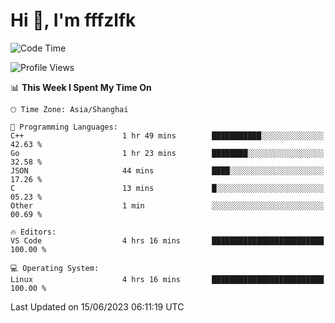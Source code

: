 # Hi 👋, I'm fffzlfk

<!--START_SECTION:waka-->
![Code Time](http://img.shields.io/badge/Code%20Time-227%20hrs%2049%20mins-blue)

![Profile Views](http://img.shields.io/badge/Profile%20Views-0-blue)

📊 **This Week I Spent My Time On** 

```text
🕑︎ Time Zone: Asia/Shanghai

💬 Programming Languages: 
C++                      1 hr 49 mins        ███████████░░░░░░░░░░░░░░   42.63 % 
Go                       1 hr 23 mins        ████████░░░░░░░░░░░░░░░░░   32.58 % 
JSON                     44 mins             ████░░░░░░░░░░░░░░░░░░░░░   17.26 % 
C                        13 mins             █░░░░░░░░░░░░░░░░░░░░░░░░   05.23 % 
Other                    1 min               ░░░░░░░░░░░░░░░░░░░░░░░░░   00.69 % 

🔥 Editors: 
VS Code                  4 hrs 16 mins       █████████████████████████   100.00 % 

💻 Operating System: 
Linux                    4 hrs 16 mins       █████████████████████████   100.00 % 
```


 Last Updated on 15/06/2023 06:11:19 UTC
<!--END_SECTION:waka-->
